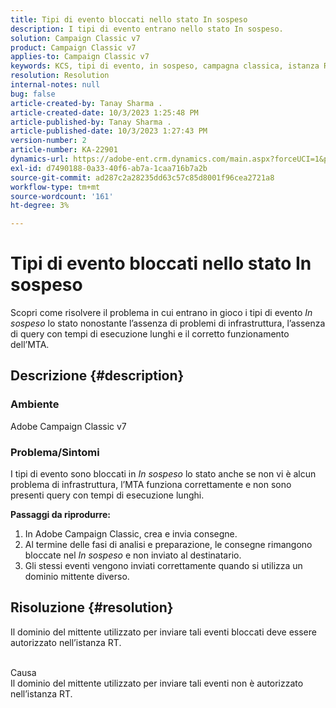 ```yaml
---
title: Tipi di evento bloccati nello stato In sospeso
description: I tipi di evento entrano nello stato In sospeso.
solution: Campaign Classic v7
product: Campaign Classic v7
applies-to: Campaign Classic v7
keywords: KCS, tipi di evento, in sospeso, campagna classica, istanza RT, bloccato, stato
resolution: Resolution
internal-notes: null
bug: false
article-created-by: Tanay Sharma .
article-created-date: 10/3/2023 1:25:48 PM
article-published-by: Tanay Sharma .
article-published-date: 10/3/2023 1:27:43 PM
version-number: 2
article-number: KA-22901
dynamics-url: https://adobe-ent.crm.dynamics.com/main.aspx?forceUCI=1&pagetype=entityrecord&etn=knowledgearticle&id=27004d5b-f061-ee11-be6e-6045bd006793
exl-id: d7490188-0a33-40f6-ab7a-1caa716b7a2b
source-git-commit: ad287c2a28235dd63c57c85d8001f96cea2721a8
workflow-type: tm+mt
source-wordcount: '161'
ht-degree: 3%

---
```


# Tipi di evento bloccati nello stato In sospeso


Scopri come risolvere il problema in cui entrano in gioco i tipi di evento *In sospeso* lo stato nonostante l’assenza di problemi di infrastruttura, l’assenza di query con tempi di esecuzione lunghi e il corretto funzionamento dell’MTA.

## Descrizione {#description}


### Ambiente

Adobe Campaign Classic v7



### Problema/Sintomi

I tipi di evento sono bloccati in *In sospeso* lo stato anche se non vi è alcun problema di infrastruttura, l’MTA funziona correttamente e non sono presenti query con tempi di esecuzione lunghi.

<b>Passaggi da riprodurre:</b>

1. In Adobe Campaign Classic, crea e invia consegne.
2. Al termine delle fasi di analisi e preparazione, le consegne rimangono bloccate nel *In sospeso* e non inviato al destinatario.
3. Gli stessi eventi vengono inviati correttamente quando si utilizza un dominio mittente diverso.



## Risoluzione {#resolution}


Il dominio del mittente utilizzato per inviare tali eventi bloccati deve essere autorizzato nell’istanza RT.


<br>Causa<br>
Il dominio del mittente utilizzato per inviare tali eventi non è autorizzato nell’istanza RT.
